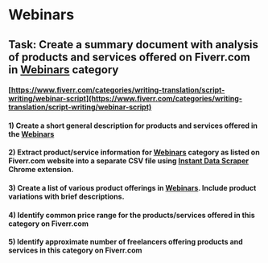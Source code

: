 # Webinars
## Task: Create a summary document with analysis of products and services offered on Fiverr.com in [Webinars](https://www.fiverr.com/categories/writing-translation/script-writing/webinar-script) category
#### [https://www.fiverr.com/categories/writing-translation/script-writing/webinar-script](https://www.fiverr.com/categories/writing-translation/script-writing/webinar-script)
#### 1) Create a short general description for products and services offered in the [Webinars](https://www.fiverr.com/categories/writing-translation/script-writing/webinar-script)
#### 2) Extract product/service information for [Webinars](https://www.fiverr.com/categories/writing-translation/script-writing/webinar-script) category as listed on Fiverr.com website into a separate CSV file using [Instant Data Scraper](https://chrome.google.com/webstore/detail/instant-data-scraper/ofaokhiedipichpaobibbnahnkdoiiah) Chrome extension.
#### 3) Create a list of various product offerings in [Webinars](https://www.fiverr.com/categories/writing-translation/script-writing/webinar-script). Include product variations with brief descriptions.
#### 4) Identify common price range for the products/services offered in this category on Fiverr.com
#### 5) Identify approximate number of freelancers offering products and services in this category on Fiverr.com
